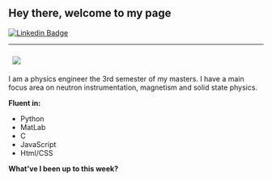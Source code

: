 ## Hey there, welcome to my page

[![Linkedin Badge](https://img.shields.io/badge/-LinkedIn-0e76a8?style=flat-square&logo=Linkedin&logoColor=white)](https://www.linkedin.com/in/nicolai-amin-5156b9230/)

---

###  &nbsp; ![](https://visitor-badge.glitch.me/badge?page_id=nicolai3008/nicolai3008)

I am a physics engineer the 3rd semester of my masters.
I have a main focus area on neutron instrumentation, magnetism and solid state physics.

**Fluent in:**

* Python
* MatLab
* C
* JavaScript
* Html/CSS

**What've I been up to this week?**

<!--START_SECTION:waka-->

<!--END_SECTION:waka>
